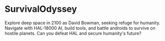 # SurvivalOdyssey
 Explore deep space in 2100 as David Bowman, seeking refuge for humanity. Navigate with HAL-18000 AI, build tools, and battle androids to survive on hostile planets. Can you defeat HAL and secure humanity's future?
